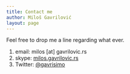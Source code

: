 ```yaml
---
title: Contact me
author: Miloš Gavrilović
layout: page
---
```

Feel free to drop me a line regarding what ever.

1.  email: milos [at] gavrilovic.rs
2.  skype: <a href="skype:milos.gavrilovic.rs?chat" target="_blank">milos.gavrilovic.rs</a>
3.  Twitter: <a href="https://twitter.com/gavrisimo/" target="_blank">@gavrisimo</a>